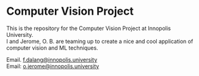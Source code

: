 # Computer Vision Project
This is the repository for the Computer Vision Project at Innopolis University.\
I and Jerome, O. B. are teaming up to create a nice and cool application of computer vision and ML techniques.

Email. f.dalang@innopolis.university\
Email: o.jerome@innopolis.university
